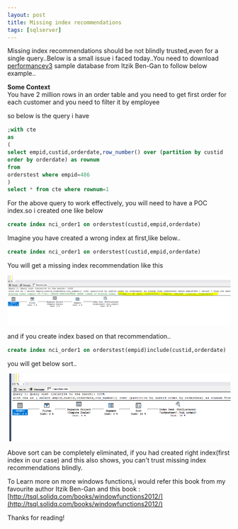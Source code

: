 ```yaml
---
layout: post
title: Missing index recommendations 
tags: [sqlserver]
---
```


Missing index recommendations should be not blindly trusted,even for a single query..Below is a small issue i faced today..You need to 
download [performancev3](http://tsql.solidq.com/resources/) sample database from Itzik Ben-Gan to follow  below example..

<b>Some Context</b>     
You have 2 million rows in an order table and you need to get first order for each customer  and you need to filter it by employee

so below is the query i have 

```sql
;with cte
as
(
select empid,custid,orderdate,row_number() over (partition by custid 
order by orderdate) as rownum
from 
orderstest where empid=486
)
select * from cte where rownum=1
```

For the above query to work effectively, you will need to have a POC index.so i created one like below

```sql
create index nci_order1 on orderstest(custid,empid,orderdate)
```

Imagine you have created a wrong index at first,like below..

```sql
create index nci_order1 on orderstest(custid,empid,orderdate)
```

You will get a missing index recommendation like this 

<img  src="/img/Missing.PNG"/>

and if you create index based on that recommendation..

```sql
create index nci_order1 on orderstest(empid)include(custid,orderdate)
```

you will get below sort..

<img  src="/img/sort.PNG"/>


Above sort can be completely eliminated, if you had created right index(first index in our case) and this also shows, you can't trust missing
index recommendations blindly.

To Learn more on more windows functions,i would refer this book from my favourite author Itzik Ben-Gan and this book :[http://tsql.solidq.com/books/windowfunctions2012/](http://tsql.solidq.com/books/windowfunctions2012/)

Thanks for reading!













